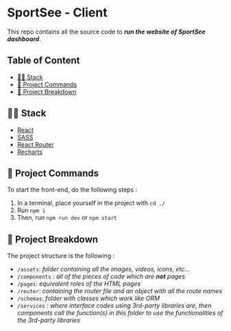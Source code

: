 # SportSee - Client

This repo contains all the source code to **_run the website of SportSee dashboard_**.

## Table of Content

- [🧑‍💻 Stack](#-stack)
- [🚀 Project Commands](#-project-commands)
- [📜 Project Breakdown](#-project-breakdown)

## 🧑‍💻 Stack

- [React](https://react.dev/)
- [SASS](https://sass-lang.com/)
- [React Router](https://reactrouter.com/en/main)
- [Recharts](https://recharts.org/)

## 🚀 Project Commands

To start the front-end, do the following steps :

1. In a terminal, place yourself in the project with `cd ./`
2. Run `npm i`
3. Then, run `npm run dev` or `npm start`

## 📜 Project Breakdown

The project structure is the following :

- `/assets`: _folder containing all the images, videos, icons, etc..._
- `/components` : _all of the pieces of code which are **not** pages_
- `/pages`: _equivalent roles of the HTML pages_
- `/router`: _containing the router file and an object with all the route names_
- `/schemas`: _folder with classes which work like ORM_
- `/services` : _where interface codes using 3rd-party libraries are, then components call the function(s) in this folder to use the functionalities of the 3rd-party libraries_
